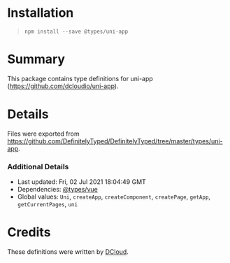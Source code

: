 # Installation
> `npm install --save @types/uni-app`

# Summary
This package contains type definitions for uni-app (https://github.com/dcloudio/uni-app).

# Details
Files were exported from https://github.com/DefinitelyTyped/DefinitelyTyped/tree/master/types/uni-app.

### Additional Details
 * Last updated: Fri, 02 Jul 2021 18:04:49 GMT
 * Dependencies: [@types/vue](https://npmjs.com/package/@types/vue)
 * Global values: `Uni`, `createApp`, `createComponent`, `createPage`, `getApp`, `getCurrentPages`, `uni`

# Credits
These definitions were written by [DCloud](https://github.com/dcloudio).
